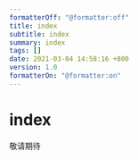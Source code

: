 ```yaml
---
formatterOff: "@formatter:off"
title: index 
subtitle: index 
summary: index 
tags: [] 
date: 2021-03-04 14:58:16 +800 
version: 1.0
formatterOn: "@formatter:on"
---
```


# index

敬请期待
